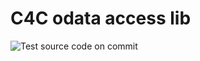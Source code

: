 # C4C odata access lib

![Test source code on commit](https://github.com/PTA-Kyma/c4c-odata-access/workflows/Test%20source%20code%20on%20commit/badge.svg)
